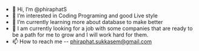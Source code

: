 - 👋 Hi, I’m @phiraphatS
- 👀 I’m interested in Coding Programing and good Live style
- 🌱 I’m currently learning more about database to make better
- 💞️ I am currently looking for a job with some companies that are ready to be a path for me to grow and I will work hard for them.
- 📫 How to reach me -- phiraphat.sukkasem@gmail.com

<!---
phiraphatS/phiraphatS is a ✨ special ✨ repository because its `README.md` (this file) appears on your GitHub profile.
You can click the Preview link to take a look at your changes.
--->
